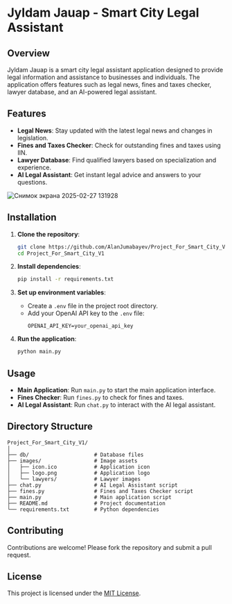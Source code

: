 
# Jyldam Jauap - Smart City Legal Assistant

## Overview
Jyldam Jauap is a smart city legal assistant application designed to provide legal information and assistance to businesses and individuals. The application offers features such as legal news, fines and taxes checker, lawyer database, and an AI-powered legal assistant.

## Features
- **Legal News**: Stay updated with the latest legal news and changes in legislation.
- **Fines and Taxes Checker**: Check for outstanding fines and taxes using IIN.
- **Lawyer Database**: Find qualified lawyers based on specialization and experience.
- **AI Legal Assistant**: Get instant legal advice and answers to your questions.

![Снимок экрана 2025-02-27 131928](https://github.com/user-attachments/assets/cf5ad63d-664b-44fb-8edd-c53bdccf2667)

## Installation
1. **Clone the repository**:
    ```sh
    git clone https://github.com/AlanJumabayev/Project_For_Smart_City_V1
    cd Project_For_Smart_City_V1
    ```

2. **Install dependencies**:
    ```sh
    pip install -r requirements.txt
    ```

3. **Set up environment variables**:
    - Create a `.env` file in the project root directory.
    - Add your OpenAI API key to the `.env` file:
      ```
      OPENAI_API_KEY=your_openai_api_key
      ```

4. **Run the application**:
    ```sh
    python main.py
    ```

## Usage
- **Main Application**: Run `main.py` to start the main application interface.
- **Fines Checker**: Run `fines.py` to check for fines and taxes.
- **AI Legal Assistant**: Run `chat.py` to interact with the AI legal assistant.

## Directory Structure
```
Project_For_Smart_City_V1/
│
├── db/                     # Database files
├── images/                 # Image assets
│   ├── icon.ico            # Application icon
│   ├── logo.png            # Application logo
│   └── lawyers/            # Lawyer images
├── chat.py                 # AI Legal Assistant script
├── fines.py                # Fines and Taxes Checker script
├── main.py                 # Main application script
├── README.md               # Project documentation
└── requirements.txt        # Python dependencies
```

## Contributing
Contributions are welcome! Please fork the repository and submit a pull request.

## License
This project is licensed under the [MIT License](LICENSE).
